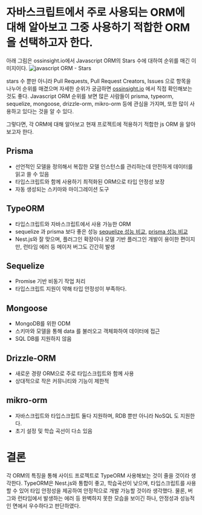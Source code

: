 # 자바스크립트에서 주로 사용되는 ORM에 대해 알아보고 그중 사용하기 적합한 ORM을 선택하고자 한다.

아래 그림은 ossinsight.io에서 Javascript ORM의 Stars 수에 대하여 순위를 매긴 이미지이다.
![javascript ORM - Stars](https://github.com/user-attachments/assets/0d69ef3a-e605-401c-b913-72ce4c6e2ece)

stars 수 뿐만 아니라 Pull Requests, Pull Request Creators, Issues 으로 항목을 나누어 순위를 매겼으며 자세한 순위가 궁금하면 [ossinsight.io](https://ossinsight.io/collections/javascript-orm/?monthly-rankings=prs&historical-rankings=prs)
에서 직접 확인해보는 것도 좋다. 
Javascript ORM 순위를 보면 많은 사람들이 prisma, typeorm, sequelize, mongoose, drizzle-orm, mikro-orm 등에 관심을 가지며, 또한 많이 사용하고 있다는 것을 알 수 있다.

그렇다면, 각 ORM에 대해 알아보고 현재 프로젝트에 적용하기 적합한 js ORM 을 알아보고자 한다.

## Prisma
- 선언적인 모델을 정의해서 복잡한 모델 인스턴스를 관리하는데 안전하게 데이터를 읽고 쓸 수 있음
- 타입스크립트와 함께 사용하기 최적화된 ORM으로 타입 안정성 보장
- 자동 생성되는 스키마와 마이그레이션 도구

## TypeORM
- 타입스크립트와 자바스크립트에서 사용 가능한 ORM
- sequelize 과 prisma 보다 좋은 성능 [sequelize 성능 비교](https://kyungyeon.dev/posts/3), [prisma 성능 비교](https://wwlee94.github.io/category/blog/performance-comparison-prisma-typeorm/)
- Nest.js와 잘 맞으며, 플러그인 확장이나 모델 기반 플러그인 개발이 용이한 편이지만, 런타임 에러 등 메이저 버그도 간간히 발생

## Sequelize
- Promise 기반 비동기 작업 처리
- 타입스크립트 지원이 약해 타입 안정성이 부족하다.

## Mongoose
- MongoDB를 위한 ODM
- 스키마와 모델을 통해 data 를 불러오고 객체화하여 데이터에 접근
- SQL DB를 지원하지 않음

## Drizzle-ORM
- 새로운 경량 ORM으로 주로 타입스크립트와 함께 사용
- 상대적으로 작은 커뮤니티와 기능이 제한적
  
## mikro-orm
- 자바스크립트와 타입스크립트 둘다 지원하며, RDB 뿐만 아니라 NoSQL 도 지원한다.
- 초기 설정 및 학습 곡선이 다소 있음

# 결론
각 ORM의 특징을 통해 사이드 프로젝트로 TypeORM 사용해보는 것이 줄을 것이라 생각한다.
TypeORM은 Nest.js와 통합이 좋고, 학습곡선이 낮으며, 타입스크립트를 사용할 수 있어 타입 안정성을 제공하여 안정적으로 개발 가능할 것이라 생각했다.
물론, 버그와 런타임에서 발생하는 에러 등 완벽하지 못한 모습을 보이긴 하나, 안정성과 성능적인 면에서 우수하다고 판단하였다.
